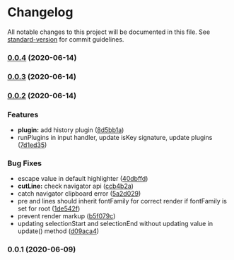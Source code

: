 # Changelog

All notable changes to this project will be documented in this file. See [standard-version](https://github.com/conventional-changelog/standard-version) for commit guidelines.

### [0.0.4](https://github.com/petersolopov/yace/compare/v0.0.3...v0.0.4) (2020-06-14)

### [0.0.3](https://github.com/petersolopov/yace/compare/v0.0.2...v0.0.3) (2020-06-14)

### [0.0.2](https://github.com/petersolopov/yace/compare/v0.0.1...v0.0.2) (2020-06-14)


### Features

* **plugin:** add history plugin ([8d5bb1a](https://github.com/petersolopov/yace/commit/8d5bb1a65cb2ca1473d8cb15021f3e244164a654))
* runPlugins in input handler, update isKey signature, update plugins ([7d1ed35](https://github.com/petersolopov/yace/commit/7d1ed35f9f1fe41b9dd2da3eec768af778fcb988))


### Bug Fixes

* escape value in default highlighter ([40dbffd](https://github.com/petersolopov/yace/commit/40dbffda90fb3eb5efc0c389b25eabd19d9992ac))
* **cutLine:** check navigator api ([ccb4b2a](https://github.com/petersolopov/yace/commit/ccb4b2a76b609122573342769f0e8817fbafb346))
* catch navigator clipboard error ([5a2d029](https://github.com/petersolopov/yace/commit/5a2d029edca83b9f5e8dbaed9632a304a1dd8e27))
* pre and lines should inherit fontFamily for correct render if fontFamily is set for root ([1de542f](https://github.com/petersolopov/yace/commit/1de542ff0b1e932805283baac4987c5fe4de56f4))
* prevent render markup ([b5f079c](https://github.com/petersolopov/yace/commit/b5f079c6063fc8eec7e729dbd706a931fb3d18ef))
* updating selectionStart and selectionEnd without updating value in update() method ([d09aca4](https://github.com/petersolopov/yace/commit/d09aca491ea4096df3eb1af87b15d9899901af49))

### 0.0.1 (2020-06-09)
